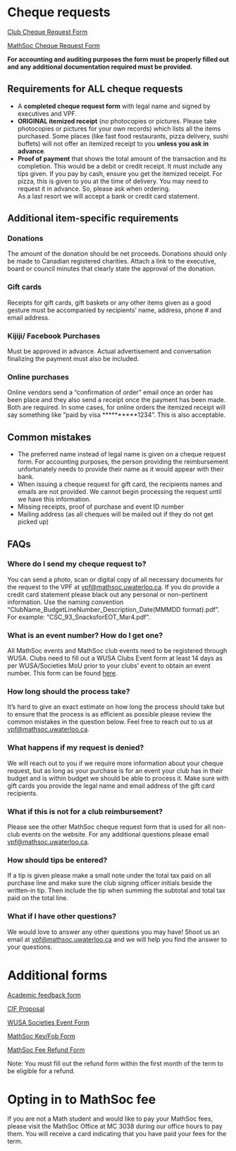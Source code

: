 # Cheque requests

[Club Cheque Request Form](/forms/Club-Cheque-Request-Form-New.pdf)

[MathSoc Cheque Request Form](/forms/MathSoc-Cheque-Request-Form-New.pdf)

**For accounting and auditing purposes the form must be properly filled out and any additional documentation required must be provided.**

## Requirements for ALL cheque requests

- A **completed cheque request form** with legal name and signed by executives and VPF.
- **ORIGINAL itemized receipt** (no photocopies or pictures. Please take photocopies or pictures for your own records) which lists all the items purchased. Some places (like fast food restaurants, pizza delivery, sushi buffets) will not offer an itemized receipt to you **unless you ask in advance**.
- **Proof of payment** that shows the total amount of the transaction and its completion. This would be a debit or credit receipt. It must include any tips given. If you pay by cash, ensure you get the itemized receipt. For pizza, this is given to you at the time of delivery. You may need to request it in advance. So, please ask when ordering.  
  As a last resort we will accept a bank or credit card statement.

## Additional item-specific requirements

### Donations

The amount of the donation should be net proceeds. Donations should only be made to Canadian registered charities. Attach a link to the executive, board or council minutes that clearly state the approval of the donation.

### Gift cards

Receipts for gift cards, gift baskets or any other items given as a good gesture must be accompanied by recipients’ name, address, phone # and email address.

### Kijiji/ Facebook Purchases

Must be approved in advance. Actual advertisement and conversation finalizing the payment must also be included.

### Online purchases

Online vendors send a “confirmation of order” email once an order has been place and they also send a receipt once the payment has been made. Both are required. In some cases, for online orders the itemized receipt will say something like “paid by visa \*\*\*\*\*\*\*\*\*\*1234”. This is also acceptable.

## Common mistakes

- The preferred name instead of legal name is given on a cheque request form. For accounting purposes, the person providing the reimbursement unfortunately needs to provide their name as it would appear with their bank.
- When issuing a cheque request for gift card, the recipients names and emails are not provided. We cannot begin processing the request until we have this information.
- Missing receipts, proof of purchase and event ID number
- Mailing address (as all cheques will be mailed out if they do not get picked up)

## FAQs

### Where do I send my cheque request to?

You can send a photo, scan or digital copy of all necessary documents for the request to the VPF at [vpf@mathsoc.uwaterloo.ca](mailto:vpf@mathsoc.uwaterloo.ca). If you do provide a credit card statement please black out any personal or non-pertinent information. Use the naming convention “ClubName_BudgetLineNumber_Description_Date(MMMDD format).pdf”. For example: “CSC_93_SnacksforEOT_Mar4.pdf”.

### What is an event number? How do I get one?

All MathSoc events and MathSoc club events need to be registered through WUSA. Clubs need to fill out a WUSA Clubs Event form at least 14 days as per WUSA/Societies MoU prior to your clubs’ event to obtain an event number. This form can be found [here](https://forms.office.com/pages/responsepage.aspx?id=685YobAEf0GogoWyMNQSrRXeQtb5sYlMrG6Jfc3ybc5UM0o3VU1NMkw4MFVGMzgxTEk5MUFFOUszUy4u).

### How long should the process take?

It’s hard to give an exact estimate on how long the process should take but to ensure that the process is as efficient as possible please review the common mistakes in the question below. Feel free to reach out to us at [vpf@mathsoc.uwaterloo.ca](mailto:vpf@mathsoc.uwaterloo.ca).

### What happens if my request is denied?

We will reach out to you if we require more information about your cheque request, but as long as your purchase is for an event your club has in their budget and is within budget we should be able to process it. Make sure with gift cards you provide the legal name and email address of the gift card recipients.

### What if this is not for a club reimbursement?

Please see the other MathSoc cheque request form that is used for all non-club events on the website. For any additional questions please email [vpf@mathsoc.uwaterloo.ca](mailto:vpf@mathsoc.uwaterloo.ca).

### How should tips be entered?

If a tip is given please make a small note under the total tax paid on all purchase line and make sure the club signing officer initials beside the written-in tip. Then include the tip when summing the subtotal and total tax paid on the total line.

### What if I have other questions?

We would love to answer any other questions you may have! Shoot us an email at [vpf@mathsoc.uwaterloo.ca](mailto:vpf@mathsoc.uwaterloo.ca) and we will help you find the answer to your questions.

# Additional forms

[Academic feedback form](https://docs.google.com/forms/d/e/1FAIpQLScl3yNAcyJO0v3z2Pot_PLnVtnsMGHrCFZm4eM90YF6no7SlQ/viewform)

[CIF Proposal](https://docs.google.com/forms/d/e/1FAIpQLSc9vgDsq-Dn2EWAzyhThaIcCr1QIa02-gAIRCylMPxlAGxgVQ/viewform)

[WUSA Societies Event Form](https://forms.office.com/pages/responsepage.aspx?id=685YobAEf0GogoWyMNQSrRXeQtb5sYlMrG6Jfc3ybc5UM0o3VU1NMkw4MFVGMzgxTEk5MUFFOUszUy4u&route=shorturl)

[MathSoc Key/Fob Form](https://drive.google.com/file/d/17V7bBkLtmwDLs6qXY3WKniRUodfiRtZE/view)

[MathSoc Fee Refund Form](https://docs.google.com/forms/d/e/1FAIpQLSf2F5s4t3Ty6ncbhX0CM-iMk07dyzCKN8N7J5y_XkEu6oloHg/closedform)

Note: You must fill out the refund form within the first month of the term to be eligible for a refund.

# Opting in to MathSoc fee

If you are not a Math student and would like to pay your MathSoc fees, please visit the MathSoc Office at MC 3038 during our office hours to pay them. You will receive a card indicating that you have paid your fees for the term.
